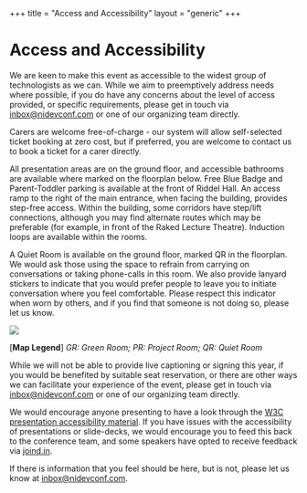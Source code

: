 +++
title = "Access and Accessibility"
layout = "generic"
+++

# Access and Accessibility

We are keen to make this event as accessible to the widest group of technologists as we can. While we aim to preemptively address needs where possible, if you do have any concerns about the level of access provided, or specific requirements, please get in touch via <a href='mailto:inbox@nidevconf.com'>inbox@nidevconf.com</a> or one of our organizing team directly.

Carers are welcome free-of-charge - our system will allow self-selected ticket booking at zero cost, but if preferred, you are welcome to contact us to book a ticket for a carer directly.

All presentation areas are on the ground floor, and accessible bathrooms are available where marked on the floorplan below. Free Blue Badge and Parent-Toddler parking is available at the front of Riddel Hall. An access ramp to the right of the main entrance, when facing the building, provides step-free access. Within the building, some corridors have step/lift connections, although you may find alternate routes which may be preferable (for example, in front of the Raked Lecture Theatre). Induction loops are available within the rooms.</p>

A Quiet Room is available on the ground floor, marked QR in the floorplan. We would ask those using the space to refrain from carrying on conversations or taking phone-calls in this room. We also provide lanyard stickers to indicate that you would prefer people to leave you to initiate conversation where you feel comfortable. Please respect this indicator when worn by others, and if you find that someone is not doing so, please let us know.

<img src='/img/floorplan-rh.png' style='max-width: 700px' />

[**Map Legend**] *GR: Green Room; PR: Project Room; QR: Quiet Room*

While we will not be able to provide live captioning or signing this year, if you would be benefited by suitable seat reservation, or there are other ways we can facilitate your experience of the event, please get in touch via <a href='mailto:inbox@nidevconf.com'>inbox@nidevconf.com</a> or one of our organizing team directly.

We would encourage anyone presenting to have a look through the <a href="https://www.w3.org/WAI/teach-advocate/accessible-presentations/">W3C presentation accessibility material</a>. If you have issues with the accessibility of presentations or slide-decks, we would encourage you to feed this back to the conference team, and some speakers have opted to receive feedback via <a href="https://joind.in/event/northern-ireland-developer-conference-2019">joind.in</a>.

If there is information that you feel should be here, but is not, please let us know at <a href='inbox@nidevconf.com'>inbox@nidevconf.com</a>.
